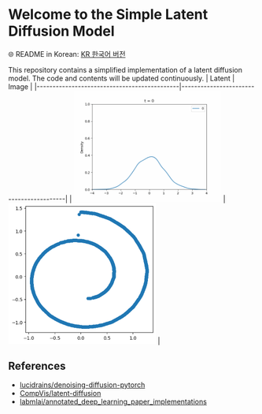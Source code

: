 # Welcome to the Simple Latent Diffusion Model

🌐 README in Korean: [KR 한국어 버전](README_ko.md)

This repository contains a simplified implementation of a latent diffusion model. The code and contents will be updated continuously.
| Latent                                      | Image                                   |
|---------------------------------------------|-----------------------------------------|
| <img src="notebook/swiss_roll.gif" width="300"/>   | <img src="notebook/swiss_roll_image.png" width="300"/>  |


## References
- [lucidrains/denoising-diffusion-pytorch](https://github.com/lucidrains/denoising-diffusion-pytorch)
- [CompVis/latent-diffusion](https://github.com/CompVis/latent-diffusion)
- [labmlai/annotated_deep_learning_paper_implementations](https://github.com/labmlai/annotated_deep_learning_paper_implementations/tree/master/labml_nn/diffusion/stable_diffusion)
